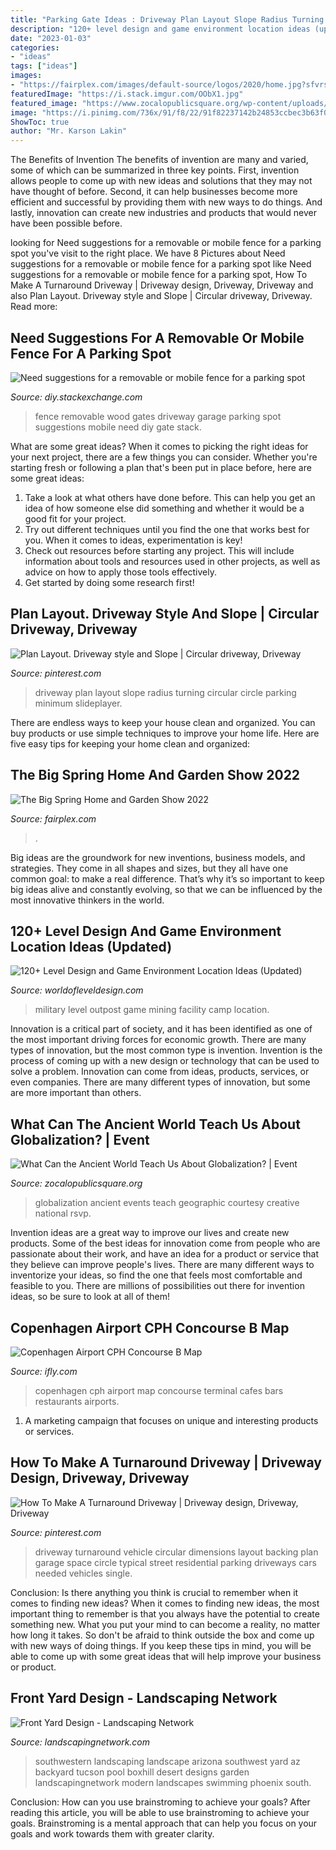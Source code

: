 ```yaml
---
title: "Parking Gate Ideas : Driveway Plan Layout Slope Radius Turning Circular Circle Parking Minimum Slideplayer"
description: "120+ level design and game environment location ideas (updated)"
date: "2023-01-03"
categories:
- "ideas"
tags: ["ideas"]
images:
- "https://fairplex.com/images/default-source/logos/2020/home.jpg?sfvrsn=fd1f3e71_1"
featuredImage: "https://i.stack.imgur.com/OObX1.jpg"
featured_image: "https://www.zocalopublicsquare.org/wp-content/uploads/2017/03/6.7.17-Globalization-LEAD-e1489446050761.jpg"
image: "https://i.pinimg.com/736x/91/f8/22/91f82237142b24853ccbec3b63f0df0f.jpg"
ShowToc: true
author: "Mr. Karson Lakin"
---
```



The Benefits of Invention
The benefits of invention are many and varied, some of which can be summarized in three key points. First, invention allows people to come up with new ideas and solutions that they may not have thought of before. Second, it can help businesses become more efficient and successful by providing them with new ways to do things. And lastly, innovation can create new industries and products that would never have been possible before.

	

		
looking for Need suggestions for a removable or mobile fence for a parking spot you've visit to the right place. We have 8 Pictures about Need suggestions for a removable or mobile fence for a parking spot like Need suggestions for a removable or mobile fence for a parking spot, How To Make A Turnaround Driveway | Driveway design, Driveway, Driveway and also Plan Layout. Driveway style and Slope | Circular driveway, Driveway. Read more:
		
    
## Need Suggestions For A Removable Or Mobile Fence For A Parking Spot

<img loading=lazy src="https://i.stack.imgur.com/OObX1.jpg" onerror="this.onerror=null;this.src='https://tse2.mm.bing.net/th?id=OIP.sk8waxsFhOEWJufTOej9wgHaFj&amp;pid=15.1';" alt="Need suggestions for a removable or mobile fence for a parking spot">

_Source: diy.stackexchange.com_

>fence removable wood gates driveway garage parking spot suggestions mobile need diy gate stack. 

	

What are some great ideas?
When it comes to picking the right ideas for your next project, there are a few things you can consider. Whether you're starting fresh or following a plan that's been put in place before, here are some great ideas:
1. Take a look at what others have done before. This can help you get an idea of how someone else did something and whether it would be a good fit for your project. 
2. Try out different techniques until you find the one that works best for you. When it comes to ideas, experimentation is key! 
3. Check out resources before starting any project. This will include information about tools and resources used in other projects, as well as advice on how to apply those tools effectively. 
4. Get started by doing some research first!

    
## Plan Layout. Driveway Style And Slope | Circular Driveway, Driveway

<img loading=lazy src="https://i.pinimg.com/736x/91/f8/22/91f82237142b24853ccbec3b63f0df0f.jpg" onerror="this.onerror=null;this.src='https://tse2.mm.bing.net/th?id=OIP.Lss88nU510I3GussSpvwzAHaFj&amp;pid=15.1';" alt="Plan Layout. Driveway style and Slope | Circular driveway, Driveway">

_Source: pinterest.com_

>driveway plan layout slope radius turning circular circle parking minimum slideplayer. 

	

There are endless ways to keep your house clean and organized. You can buy products or use simple techniques to improve your home life. Here are five easy tips for keeping your home clean and organized:

    
## The Big Spring Home And Garden Show 2022

<img loading=lazy src="https://fairplex.com/images/default-source/logos/2020/home.jpg?sfvrsn=fd1f3e71_1" onerror="this.onerror=null;this.src='https://tse3.mm.bing.net/th?id=OIP.x1csdxbnXb_H_GXZOhRlsAHaCx&amp;pid=15.1';" alt="The Big Spring Home and Garden Show 2022">

_Source: fairplex.com_

>. 

	

Big ideas are the groundwork for new inventions, business models, and strategies. They come in all shapes and sizes, but they all have one common goal: to make a real difference. That’s why it’s so important to keep big ideas alive and constantly evolving, so that we can be influenced by the most innovative thinkers in the world.

    
## 120+ Level Design And Game Environment Location Ideas (Updated)

<img loading=lazy src="https://worldofleveldesign.com/categories/level_design_tutorials/100_level_design_ideas/images/074-militaryoutpost-by-nicolai-duerbaum.jpg" onerror="this.onerror=null;this.src='https://tse3.mm.bing.net/th?id=OIP.V2M2xEA2Vl4jBu4opXQBzwHaE8&amp;pid=15.1';" alt="120+ Level Design and Game Environment Location Ideas (Updated)">

_Source: worldofleveldesign.com_

>military level outpost game mining facility camp location. 

	

Innovation is a critical part of society, and it has been identified as one of the most important driving forces for economic growth. There are many types of innovation, but the most common type is invention. Invention is the process of coming up with a new design or technology that can be used to solve a problem. Innovation can come from ideas, products, services, or even companies. There are many different types of innovation, but some are more important than others.

    
## What Can The Ancient World Teach Us About Globalization? | Event

<img loading=lazy src="https://www.zocalopublicsquare.org/wp-content/uploads/2017/03/6.7.17-Globalization-LEAD-e1489446050761.jpg" onerror="this.onerror=null;this.src='https://tse1.mm.bing.net/th?id=OIP.fTlhyhtpmo2fS1tMElfvaQHaEy&amp;pid=15.1';" alt="What Can the Ancient World Teach Us About Globalization? | Event">

_Source: zocalopublicsquare.org_

>globalization ancient events teach geographic courtesy creative national rsvp. 

	

Invention ideas are a great way to improve our lives and create new products. Some of the best ideas for innovation come from people who are passionate about their work, and have an idea for a product or service that they believe can improve people's lives. There are many different ways to inventorize your ideas, so find the one that feels most comfortable and feasible to you. There are millions of possibilities out there for invention ideas, so be sure to look at all of them!

    
## Copenhagen Airport CPH Concourse B Map

<img loading=lazy src="https://s3.amazonaws.com/ifly-airports-v2/CPH/Copenhagen-CPH-ConcourseB.jpg" onerror="this.onerror=null;this.src='https://tse1.mm.bing.net/th?id=OIP.-h333SnCWS02VYWDMp0acAHaFw&amp;pid=15.1';" alt="Copenhagen Airport CPH Concourse B Map">

_Source: ifly.com_

>copenhagen cph airport map concourse terminal cafes bars restaurants airports. 

	

1. A marketing campaign that focuses on unique and interesting products or services.

    
## How To Make A Turnaround Driveway | Driveway Design, Driveway, Driveway

<img loading=lazy src="https://i.pinimg.com/736x/95/12/91/951291d7c447cf60f5130854e8280e1f--driveway-landscaping-driveway-design.jpg" onerror="this.onerror=null;this.src='https://tse3.mm.bing.net/th?id=OIP.DkhnsCDshuXf_ecbS1rWfAHaGb&amp;pid=15.1';" alt="How To Make A Turnaround Driveway | Driveway design, Driveway, Driveway">

_Source: pinterest.com_

>driveway turnaround vehicle circular dimensions layout backing plan garage space circle typical street residential parking driveways cars needed vehicles single. 

	

Conclusion: Is there anything you think is crucial to remember when it comes to finding new ideas?
When it comes to finding new ideas, the most important thing to remember is that you always have the potential to create something new. What you put your mind to can become a reality, no matter how long it takes. So don't be afraid to think outside the box and come up with new ways of doing things. If you keep these tips in mind, you will be able to come up with some great ideas that will help improve your business or product.

    
## Front Yard Design - Landscaping Network

<img loading=lazy src="http://images.landscapingnetwork.com/pictures/images/900x705Max/swimming-pool_6/southwest-landscape-design-boxhill-landscape-design_3397.jpg" onerror="this.onerror=null;this.src='https://tse4.mm.bing.net/th?id=OIP.RbZp41k-BvJKZPDSWUqFBQHaE8&amp;pid=15.1';" alt="Front Yard Design - Landscaping Network">

_Source: landscapingnetwork.com_

>southwestern landscaping landscape arizona southwest yard az backyard tucson pool boxhill desert designs garden landscapingnetwork modern landscapes swimming phoenix south. 

	

Conclusion: How can you use brainstroming to achieve your goals?
After reading this article, you will be able to use brainstroming to achieve your goals. Brainstroming is a mental approach that can help you focus on your goals and work towards them with greater clarity.

